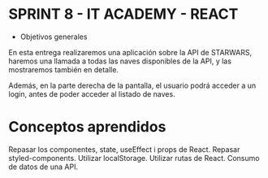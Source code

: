 # SPRINT 8 - IT ACADEMY - REACT
- Objetivos generales

En esta entrega realizaremos una aplicación sobre la API de STARWARS, haremos una llamada a todas las naves disponibles de la API, y las mostraremos también en detalle.


Además, en la parte derecha de la pantalla, el usuario podrá acceder a un login, antes de poder acceder al listado de naves.

# Conceptos aprendidos

Repasar los componentes, state, useEffect i props de React.
Repasar styled-components.
Utilizar localStorage.
Utilizar rutas de React.
Consumo de datos de una API.
